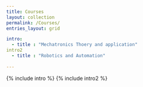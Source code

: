 ```yaml
---
title: Courses
layout: collection
permalink: /Courses/
entries_layout: grid

intro:
  - title : "Mechatronics Thoery and application"
intro2
  - title : "Robotics and Automation"
  
---
```

{% include intro %}
{% include intro2 %}


